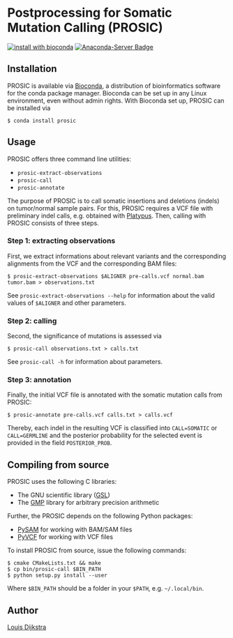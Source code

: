 # Postprocessing for Somatic Mutation Calling (PROSIC)

[![install with bioconda](https://img.shields.io/badge/install%20with-bioconda-brightgreen.svg?style=flat-square)](http://bioconda.github.io/recipes/prosic/README.html)
[![Anaconda-Server Badge](https://anaconda.org/bioconda/prosic/badges/downloads.svg)](http://bioconda.github.io/recipes/prosic/README.html)

## Installation

PROSIC is available via [Bioconda](https://bioconda.github.io), a distribution
of bioinformatics software for the conda package manager.
Bioconda can be set up in any Linux environment, even without admin rights.
With Bioconda set up, PROSIC can be installed via

	$ conda install prosic

## Usage

PROSIC offers three command line utilities:

* `prosic-extract-observations`
* `prosic-call`
* `prosic-annotate`

The purpose of PROSIC is to call somatic insertions and deletions (indels) on tumor/normal sample pairs.
For this, PROSIC requires a VCF file with preliminary indel calls, e.g. obtained with [Platypus](http://www.well.ox.ac.uk/platypus).
Then, calling with PROSIC consists of three steps.

### Step 1: extracting observations

First, we extract informations about relevant variants and the corresponding alignments from
the VCF and the corresponding BAM files:

	$ prosic-extract-observations $ALIGNER pre-calls.vcf normal.bam tumor.bam > observations.txt

See `prosic-extract-observations --help` for information about the valid values of
`$ALIGNER` and other parameters.

### Step 2: calling

Second, the significance of mutations is assessed via

	$ prosic-call observations.txt > calls.txt

See `prosic-call -h` for information about parameters.

### Step 3: annotation

Finally, the initial VCF file is annotated with the somatic mutation calls from PROSIC:

	$ prosic-annotate pre-calls.vcf calls.txt > calls.vcf

Thereby, each indel in the resulting VCF is classified into `CALL=SOMATIC` or `CALL=GERMLINE` and the
posterior probability for the selected event is provided in the field `POSTERIOR_PROB`.

## Compiling from source

PROSIC uses the following C libraries:

* The GNU scientific library ([GSL](http://www.gnu.org/software/gsl/))
* The [GMP](https://gmplib.org/) library for arbitrary precision arithmetic

Further, the PROSIC depends on the following Python packages:

* [PySAM](https://code.google.com/p/pysam/) for working with BAM/SAM files
* [PyVCF](https://github.com/jamescasbon/PyVCF) for working with VCF files

To install PROSIC from source, issue the following commands:

	$ cmake CMakeLists.txt && make
	$ cp bin/prosic-call $BIN_PATH
	$ python setup.py install --user

Where `$BIN_PATH` should be a folder in your `$PATH`, e.g. `~/.local/bin`.

## Author

[Louis Dijkstra](https://github.com/louisdijkstra)
